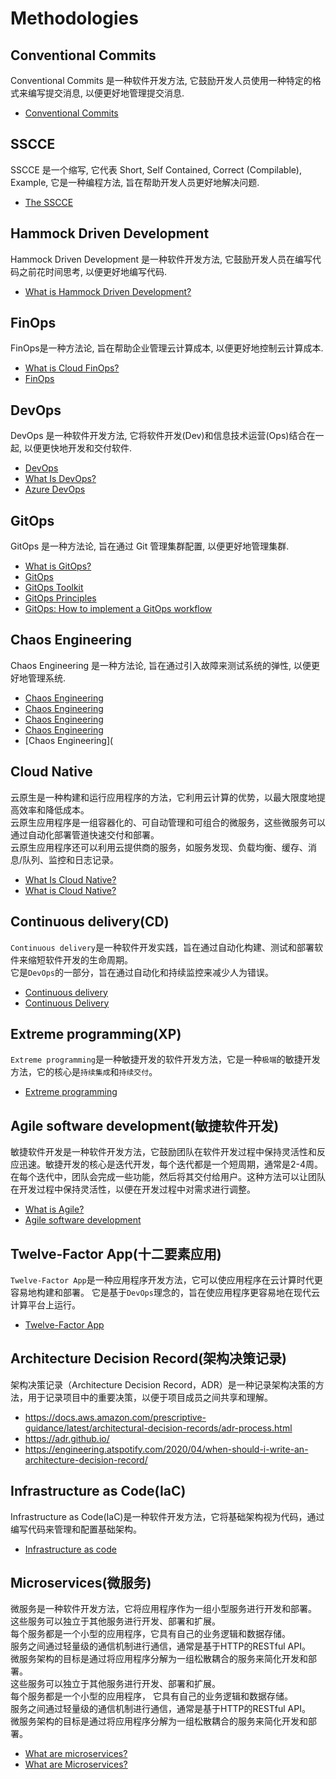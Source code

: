# Methodologies

## Conventional Commits

Conventional Commits 是一种软件开发方法, 它鼓励开发人员使用一种特定的格式来编写提交消息, 以便更好地管理提交消息.

- [Conventional Commits](https://www.conventionalcommits.org/en/)

## SSCCE

SSCCE 是一个缩写, 它代表 Short, Self Contained, Correct (Compilable), Example, 它是一种编程方法, 旨在帮助开发人员更好地解决问题.

- [The SSCCE](http://sscce.org/)


## Hammock Driven Development

Hammock Driven Development 是一种软件开发方法, 它鼓励开发人员在编写代码之前花时间思考, 以便更好地编写代码.

- [What is Hammock Driven Development?](https://stokoe.me/summary-hammock-driven-development/)

## FinOps

FinOps是一种方法论, 旨在帮助企业管理云计算成本, 以便更好地控制云计算成本.

- [What is Cloud FinOps?](https://cloud.google.com/learn/what-is-finops)
- [FinOps](https://www.finops.org/)

## DevOps

DevOps 是一种软件开发方法, 它将软件开发(Dev)和信息技术运营(Ops)结合在一起, 以便更快地开发和交付软件.

- [DevOps](https://en.wikipedia.org/wiki/DevOps)
- [What Is DevOps?](https://www.atlassian.com/devops)
- [Azure DevOps](https://azure.microsoft.com/en-us/products/devops)

## GitOps

GitOps 是一种方法论, 旨在通过 Git 管理集群配置, 以便更好地管理集群.

- [What is GitOps?](https://www.weave.works/technologies/gitops/)
- [GitOps](https://www.gitops.tech/)
- [GitOps Toolkit](https://toolkit.fluxcd.io/)
- [GitOps Principles](https://www.weave.works/blog/gitops-principles)
- [GitOps: How to implement a GitOps workflow](https://www.redhat.com/en/topics/devops/what-is-gitops)

## Chaos Engineering

Chaos Engineering 是一种方法论, 旨在通过引入故障来测试系统的弹性, 以便更好地管理系统.

- [Chaos Engineering](https://en.wikipedia.org/wiki/Chaos_engineering)
- [Chaos Engineering](https://principlesofchaos.org/)
- [Chaos Engineering](https://www.chaosiq.io/)
- [Chaos Engineering](https://chaos-mesh.org/)
- [Chaos Engineering](

## Cloud Native

云原生是一种构建和运行应用程序的方法，它利用云计算的优势，以最大限度地提高效率和降低成本。<br/>
云原生应用程序是一组容器化的、可自动管理和可组合的微服务，这些微服务可以通过自动化部署管道快速交付和部署。<br/>
云原生应用程序还可以利用云提供商的服务，如服务发现、负载均衡、缓存、消息/队列、监控和日志记录。

- [What Is Cloud Native?](https://aws.amazon.com/what-is/cloud-native/)
- [What is Cloud Native?](https://learn.microsoft.com/en-us/dotnet/architecture/cloud-native/definition)

## Continuous delivery(CD)

`Continuous delivery`是一种软件开发实践，旨在通过自动化构建、测试和部署软件来缩短软件开发的生命周期。<br/>
它是`DevOps`的一部分，旨在通过自动化和持续监控来减少人为错误。

- [Continuous delivery](https://en.wikipedia.org/wiki/Continuous_delivery)
- [Continuous Delivery](https://www.atlassian.com/continuous-delivery/principles/continuous-integration-vs-delivery-vs-deployment)

## Extreme programming(XP)

`Extreme programming`是一种敏捷开发的软件开发方法，它是一种`极端`的敏捷开发方法，它的核心是`持续集成`和`持续交付`。

- [Extreme programming](https://en.wikipedia.org/wiki/Extreme_programming)

## Agile software development(敏捷软件开发)

敏捷软件开发是一种软件开发方法，它鼓励团队在软件开发过程中保持灵活性和反应迅速。敏捷开发的核心是迭代开发，每个迭代都是一个短周期，通常是2-4周。在每个迭代中，团队会完成一些功能，然后将其交付给用户。这种方法可以让团队在开发过程中保持灵活性，以便在开发过程中对需求进行调整。

- [What is Agile?](https://www.atlassian.com/agile)
- [Agile software development](https://en.wikipedia.org/wiki/Agile_software_development)

## Twelve-Factor App(十二要素应用)

`Twelve-Factor App`是一种应用程序开发方法，它可以使应用程序在云计算时代更容易地构建和部署。
它是基于`DevOps`理念的，旨在使应用程序更容易地在现代云计算平台上运行。

- [Twelve-Factor App](https://12factor.net/)

## Architecture Decision Record(架构决策记录)

架构决策记录（Architecture Decision Record，ADR）是一种记录架构决策的方法，用于记录项目中的重要决策，以便于项目成员之间共享和理解。


- https://docs.aws.amazon.com/prescriptive-guidance/latest/architectural-decision-records/adr-process.html
- https://adr.github.io/
- https://engineering.atspotify.com/2020/04/when-should-i-write-an-architecture-decision-record/

## Infrastructure as Code(IaC)

Infrastructure as Code(IaC)是一种软件开发方法，它将基础架构视为代码，通过编写代码来管理和配置基础架构。

- [Infrastructure as code](https://en.wikipedia.org/wiki/Infrastructure_as_code)

## Microservices(微服务)

微服务是一种软件开发方法，它将应用程序作为一组小型服务进行开发和部署。<br/>
这些服务可以独立于其他服务进行开发、部署和扩展。<br/>
每个服务都是一个小型的应用程序，它具有自己的业务逻辑和数据存储。<br/>
服务之间通过轻量级的通信机制进行通信，通常是基于HTTP的RESTful API。<br/>
微服务架构的目标是通过将应用程序分解为一组松散耦合的服务来简化开发和部署。<br/>
这些服务可以独立于其他服务进行开发、部署和扩展。<br/>
每个服务都是一个小型的应用程序， 它具有自己的业务逻辑和数据存储。<br/>
服务之间通过轻量级的通信机制进行通信，通常是基于HTTP的RESTful API。<br/>
微服务架构的目标是通过将应用程序分解为一组松散耦合的服务来简化开发和部署。

- [What are microservices?](https://microservices.io/)
- [What are Microservices?](https://aws.amazon.com/microservices/)